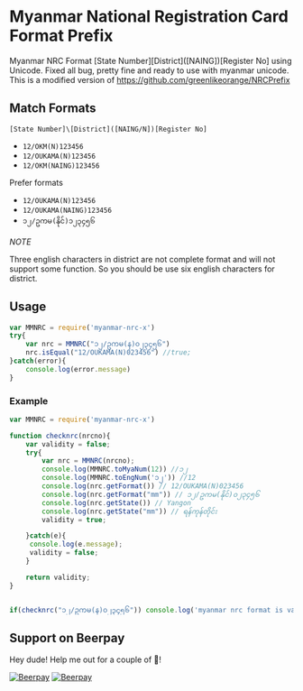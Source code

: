 Myanmar National Registration Card Format Prefix
================================================

Myanmar NRC Format [State Number]\[District]([NAING])[Register No] using Unicode. Fixed all bug, pretty fine and ready to use with myanmar unicode. This is a modified version of https://github.com/greenlikeorange/NRCPrefix

## Match Formats

`[State Number]\[District]([NAING/N])[Register No]`

- `12/OKM(N)123456`
- `12/OUKAMA(N)123456`
- `12/OKM(NAING)123456`

Prefer formats
- `12/OUKAMA(N)123456`
- `12/OUKAMA(NAING)123456`
- `၁၂/ဥကမ(နိုင်)၁၂၃၄၅၆`

*NOTE*

Three english characters in district are not complete format and will not support some function.
So you should be use six english characters for district.


## Usage
```js
var MMNRC = require('myanmar-nrc-x')
try{
	var nrc = MMNRC("၁၂/ဥကမ(န)၀၂၃၄၅၆")
	nrc.isEqual("12/OUKAMA(N)023456") //true;
}catch(error){
	console.log(error.message)
}
```


### Example

```js
var MMNRC = require('myanmar-nrc-x')

function checknrc(nrcno){
	var validity = false;
	try{
		var nrc = MMNRC(nrcno);
		console.log(MMNRC.toMyaNum(12)) //၁၂
		console.log(MMNRC.toEngNum('၁၂')) //12
		console.log(nrc.getFormat()) // 12/OUKAMA(N)023456
		console.log(nrc.getFormat("mm")) // ၁၂/ဥကမ(နိုင်)၀၂၃၄၅၆
		console.log(nrc.getState()) // Yangon
		console.log(nrc.getState("mm")) // ရန်ကုန်တိုင်း
		validity = true;

	}catch(e){
	 console.log(e.message);
	 validity = false;
	}

	return validity;
}


if(checknrc("၁၂/ဥကမ(န)၀၂၃၄၅၆")) console.log('myanmar nrc format is valid')
```

## Support on Beerpay
Hey dude! Help me out for a couple of :beers:!

[![Beerpay](https://beerpay.io/yeyintkoko/myanmar-nrc-x/badge.svg?style=beer-square)](https://beerpay.io/yeyintkoko/myanmar-nrc-x)  [![Beerpay](https://beerpay.io/yeyintkoko/myanmar-nrc-x/make-wish.svg?style=flat-square)](https://beerpay.io/yeyintkoko/myanmar-nrc-x?focus=wish)